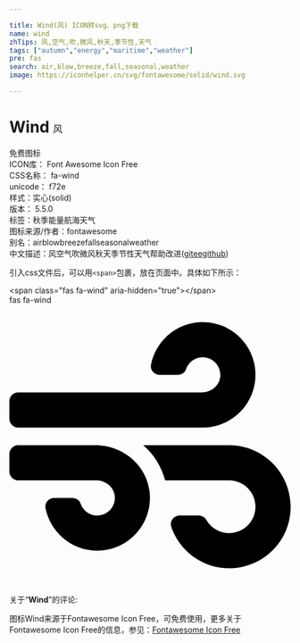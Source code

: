 ```yaml
---

title: Wind(风) ICON转svg、png下载
name: wind
zhTips: 风,空气,吹,微风,秋天,季节性,天气
tags: ["autumn","energy","maritime","weather"]
pre: fas
search: air,blow,breeze,fall,seasonal,weather
image: https://iconhelper.cn/svg/fontawesome/solid/wind.svg

---
```


# Wind  <small style="font-size: 60%;font-weight: 100">风</small>


<div class="detail-page">
<p>
<span><span class="badge-success badge">免费图标</span> </span>
<br/>
<span>
ICON库：
<span class="badge-secondary badge">Font Awesome Icon Free</span> 
</span>
<br/>
<span>
CSS名称：
<span class="badge-secondary badge">fa-wind</span> 
</span>
<br/>
<span>
unicode：
<span class="badge-secondary badge">f72e</span> 
<copy-btn content='f72e' btn-title=""></copy-btn>
<copy-btn :content='String.fromCodePoint(parseInt("f72e", 16))' btn-title="复制U"></copy-btn>
</span><br/><span>样式：<span class="badge-light badge">实心(solid)</span></span>
<br/>
<span>
版本：
<span class="badge-secondary badge">5.5.0</span> 
</span><br/><span>标签：<span class="badge-light badge"><router-link to="/tags/autumn.html">秋季</router-link></span><span class="badge-light badge"><router-link to="/tags/energy.html">能量</router-link></span><span class="badge-light badge"><router-link to="/tags/maritime.html">航海</router-link></span><span class="badge-light badge"><router-link to="/tags/weather.html">天气</router-link></span></span>
<br/>
<span>图标来源/作者：<span class="badge-light badge">fontawesome</span></span> 
<br/>
<span>别名：<span class="badge-light badge">air</span><span class="badge-light badge">blow</span><span class="badge-light badge">breeze</span><span class="badge-light badge">fall</span><span class="badge-light badge">seasonal</span><span class="badge-light badge">weather</span></span><br/><span class="zh-detail">中文描述：<span class="badge-primary badge">风</span><span class="badge-primary badge">空气</span><span class="badge-primary badge">吹</span><span class="badge-primary badge">微风</span><span class="badge-primary badge">秋天</span><span class="badge-primary badge">季节性</span><span class="badge-primary badge">天气</span><span class="help-link"><span>帮助改进</span>(<a href="https://gitee.com/liuwave/icon-helper/edit/master/json/fontawesome/solid/wind.json" target="_blank" rel="noopener noreferrer">gitee</a><a href="https://github.com/liuwave/icon-helper/edit/master/json/fontawesome/solid/wind.json" target="_blank" rel="noopener noreferrer">github</a></span>)</span><br/>
</p>
</div>
<div class="alert alert-dark">
  <i class="fas fa-wind fa-xs"></i>
  <i class="fas fa-wind fa-sm"></i>
  <i class="fas fa-wind fa-lg"></i>
  <i class="fas fa-wind fa-2x"></i>
  <i class="fas fa-wind fa-3x"></i>
  <i class="fas fa-wind fa-5x"></i>
  <i class="fas fa-wind fa-7x"></i>
</div>
<div>
  <p>引入css文件后，可以用<code>&lt;span&gt;</code>包裹，放在页面中。具体如下所示：    
  </p>
  <div class="alert alert-primary" style="font-size: 14px">
    &lt;span class="fas fa-wind" aria-hidden="true"&gt;&lt;/span&gt;
    <copy-btn content='<span class="fas fa-wind" aria-hidden="true"></span>'></copy-btn>
  </div>
  <div class="alert alert-secondary">
    <i class="fas fa-wind"
    style="font-size: 24px"
    aria-hidden="true"></i> fas fa-wind
    <copy-btn content="fas fa-wind" btn-title="复制图标名称"></copy-btn>
  </div>
</div>
<div id="svg" class="svg-wrap">
<svg xmlns="http://www.w3.org/2000/svg" viewBox="0 0 512 512"><path d="M156.7 256H16c-8.8 0-16 7.2-16 16v32c0 8.8 7.2 16 16 16h142.2c15.9 0 30.8 10.9 33.4 26.6 3.3 20-12.1 37.4-31.6 37.4-14.1 0-26.1-9.2-30.4-21.9-2.1-6.3-8.6-10.1-15.2-10.1H81.6c-9.8 0-17.7 8.8-15.9 18.4 8.6 44.1 47.6 77.6 94.2 77.6 57.1 0 102.7-50.1 95.2-108.6C249 291 205.4 256 156.7 256zM16 224h336c59.7 0 106.8-54.8 93.8-116.7-7.6-36.2-36.9-65.5-73.1-73.1-55.4-11.6-105.1 24.9-114.9 75.5-1.9 9.6 6.1 18.3 15.8 18.3h32.8c6.7 0 13.1-3.8 15.2-10.1C325.9 105.2 337.9 96 352 96c19.4 0 34.9 17.4 31.6 37.4-2.6 15.7-17.4 26.6-33.4 26.6H16c-8.8 0-16 7.2-16 16v32c0 8.8 7.2 16 16 16zm384 32H243.7c19.3 16.6 33.2 38.8 39.8 64H400c26.5 0 48 21.5 48 48s-21.5 48-48 48c-17.9 0-33.3-9.9-41.6-24.4-2.9-5-8.7-7.6-14.5-7.6h-33.8c-10.9 0-19 10.8-15.3 21.1 17.8 50.6 70.5 84.8 129.4 72.3 41.2-8.7 75.1-41.6 84.7-82.7C526 321.5 470.5 256 400 256z"/></svg>
</div>
<detail full-name='fa-wind'></detail>
<div class="icon-detail__container">
<p>关于“<b>Wind</b>”的评论:</p>
</div>
<Vssue title="关于“Wind”的评论" />    
<div><p>图标Wind来源于Fontawesome Icon Free，可免费使用，更多关于  Fontawesome Icon Free的信息，参见：<a target="_blank" href="https://iconhelper.cn/fontawesome.html">Fontawesome Icon Free</a>
</p></div>
